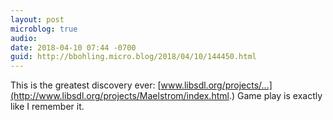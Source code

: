 ```yaml
---
layout: post
microblog: true
audio: 
date: 2018-04-10 07:44 -0700
guid: http://bbohling.micro.blog/2018/04/10/144450.html
---
```

This is the greatest discovery ever: [www.libsdl.org/projects/...](http://www.libsdl.org/projects/Maelstrom/index.html.) Game play is exactly like I remember it.
